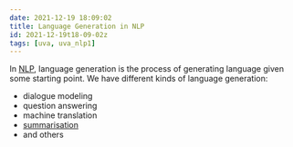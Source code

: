 ```yaml
---
date: 2021-12-19 18:09:02
title: Language Generation in NLP
id: 2021-12-19t18-09-02z
tags: [uva, uva_nlp1]
---
```


In [NLP](./2021-12-20t10-52-27z.md), language generation is the process of
generating language given some starting point. We have different kinds of
language generation:

- dialogue modeling
- question answering
- machine translation
- [summarisation](./2021-12-19t18-10-39z.md)
- and others
